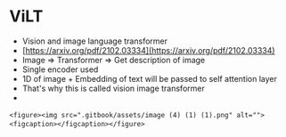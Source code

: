 # ViLT

* Vision and image language transformer
* [https://arxiv.org/pdf/2102.03334](https://arxiv.org/pdf/2102.03334)
* Image ⇒ Transformer ⇒ Get description of image
* Single encoder used
* 1D of image + Embedding of text will be passed to self attention layer
* That's why this is called vision image transformer
*

    <figure><img src=".gitbook/assets/image (4) (1) (1).png" alt=""><figcaption></figcaption></figure>
